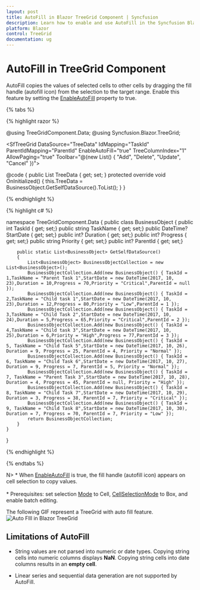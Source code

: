 ```yaml
---
layout: post
title: AutoFill in Blazor TreeGrid Component | Syncfusion
description: Learn how to enable and use AutoFill in the Syncfusion Blazor TreeGrid component and much more details.
platform: Blazor
control: TreeGrid
documentation: ug
---
```


# AutoFill in TreeGrid Component

AutoFill copies the values of selected cells to other cells by dragging the fill handle (autofill icon) from the selection to the target range. Enable this feature by setting the [EnableAutoFill](https://help.syncfusion.com/cr/blazor/Syncfusion.Blazor.TreeGrid.SfTreeGrid-1.html#Syncfusion_Blazor_TreeGrid_SfTreeGrid_1_EnableAutoFill) property to true.

{% tabs %}

{% highlight razor %}

@using TreeGridComponent.Data;
@using Syncfusion.Blazor.TreeGrid;

<SfTreeGrid DataSource="TreeData" IdMapping="TaskId" ParentIdMapping="ParentId" EnableAutoFill="true" TreeColumnIndex="1" AllowPaging="true" 
Toolbar="@(new List<string>() { "Add", "Delete", "Update", "Cancel" })">
    <TreeGridPageSettings PageSize="2"></TreeGridPageSettings>
    <TreeGridSelectionSettings Type="Syncfusion.Blazor.Grids.SelectionType.Multiple"
    Mode="Syncfusion.Blazor.Grids.SelectionMode.Cell" 
    CellSelectionMode="Syncfusion.Blazor.Grids.CellSelectionMode.Box">
    </TreeGridSelectionSettings>
    <TreeGridEditSettings AllowAdding="true" AllowEditing="true" 
    AllowDeleting="true" Mode="Syncfusion.Blazor.TreeGrid.EditMode.Batch">
    </TreeGridEditSettings>
    <TreeGridColumns>
        <TreeGridColumn Field="TaskId" HeaderText="Task ID" Width="60"
        IsPrimaryKey="true" TextAlign="Syncfusion.Blazor.Grids.TextAlign.Right">
        </TreeGridColumn>
        <TreeGridColumn Field="TaskName" HeaderText="Task Name" Width="155">
        </TreeGridColumn>
        <TreeGridColumn Field="StartDate" HeaderText="Start Date" Format="d" Type=Syncfusion.Blazor.Grids.ColumnType.Date Width="85" 
        TextAlign="Syncfusion.Blazor.Grids.TextAlign.Right" 
        EditType=Syncfusion.Blazor.Grids.EditType.DatePickerEdit>
        </TreeGridColumn>
        <TreeGridColumn Field="Duration" HeaderText="Duration" Width="70" TextAlign="Syncfusion.Blazor.Grids.TextAlign.Right">
        </TreeGridColumn>
        <TreeGridColumn Field="Progress" HeaderText="Progress" Width="70" TextAlign="Syncfusion.Blazor.Grids.TextAlign.Right">
        </TreeGridColumn>
        <TreeGridColumn Field="Priority" HeaderText="Priority" Width="70" TextAlign="Syncfusion.Blazor.Grids.TextAlign.Right">
        </TreeGridColumn>
    </TreeGridColumns>
</SfTreeGrid>

@code {
    public List<BusinessObject> TreeData { get; set; }
    protected override void OnInitialized()
    {
        this.TreeData = BusinessObject.GetSelfDataSource().ToList();
    }
}

{% endhighlight %}

{% highlight c# %}

namespace TreeGridComponent.Data {
        public class BusinessObject
        {
            public int TaskId { get; set;}
            public string TaskName { get; set;}
            public DateTime? StartDate { get; set;}
            public int? Duration { get; set;}
            public int? Progress { get; set;}
            public string Priority { get; set;}
            public int? ParentId { get; set;}

        public static List<BusinessObject> GetSelfDataSource()
        {
            List<BusinessObject> BusinessObjectCollection = new List<BusinessObject>();
            BusinessObjectCollection.Add(new BusinessObject() { TaskId = 1,TaskName = "Parent Task 1",StartDate = new DateTime(2017, 10, 23),Duration = 10,Progress = 70,Priority = "Critical",ParentId = null });
            BusinessObjectCollection.Add(new BusinessObject() { TaskId = 2,TaskName = "Child task 1",StartDate = new DateTime(2017, 10, 23),Duration = 12,Progress = 80,Priority = "Low",ParentId = 1 });
            BusinessObjectCollection.Add(new BusinessObject() { TaskId = 3,TaskName = "Child Task 2",StartDate = new DateTime(2017, 10, 24),Duration = 5,Progress = 65,Priority = "Critical",ParentId = 2 });
            BusinessObjectCollection.Add(new BusinessObject() { TaskId = 4,TaskName = "Child task 3",StartDate = new DateTime(2017, 10, 25),Duration = 6,Priority = "High",Progress = 77,ParentId = 3 });
            BusinessObjectCollection.Add(new BusinessObject() { TaskId = 5, TaskName = "Child Task 5",StartDate = new DateTime(2017, 10, 26), Duration = 9, Progress = 25, ParentId = 4, Priority = "Normal" });
            BusinessObjectCollection.Add(new BusinessObject() { TaskId = 6, TaskName = "Child Task 6",StartDate = new DateTime(2017, 10, 27), Duration = 9, Progress = 7, ParentId = 5, Priority = "Normal" });
            BusinessObjectCollection.Add(new BusinessObject() { TaskId = 7, TaskName = "Parent Task 3",StartDate = new DateTime(2017, 10, 28), Duration = 4, Progress = 45, ParentId = null, Priority = "High" });
            BusinessObjectCollection.Add(new BusinessObject() { TaskId = 8, TaskName = "Child Task 7",StartDate = new DateTime(2017, 10, 29), Duration = 3, Progress = 38, ParentId = 7, Priority = "Critical" });
            BusinessObjectCollection.Add(new BusinessObject() { TaskId = 9, TaskName = "Child Task 8",StartDate = new DateTime(2017, 10, 30), Duration = 7, Progress = 70, ParentId = 7, Priority = "Low" });
            return BusinessObjectCollection;
        }
    }

}

{% endhighlight %}

{% endtabs %}

N> * When [EnableAutoFill](https://help.syncfusion.com/cr/blazor/Syncfusion.Blazor.TreeGrid.SfTreeGrid-1.html#Syncfusion_Blazor_TreeGrid_SfTreeGrid_1_EnableAutoFill) is true, the fill handle (autofill icon) appears on cell selection to copy values.  
<br/> * Prerequisites: set selection [Mode](https://help.syncfusion.com/cr/blazor/Syncfusion.Blazor.TreeGrid.TreeGridSelectionSettings.html#Syncfusion_Blazor_TreeGrid_TreeGridSelectionSettings_Mode) to Cell, [CellSelectionMode](https://help.syncfusion.com/cr/blazor/Syncfusion.Blazor.TreeGrid.TreeGridSelectionSettings.html#Syncfusion_Blazor_TreeGrid_TreeGridSelectionSettings_CellSelectionMode) to Box, and enable batch editing.

The following GIF represent a TreeGrid with auto fill feature.
![Auto FIll in Blazor TreeGrid](../images/blazor-treegrid-auto-fill.gif)


## Limitations of AutoFill

* String values are not parsed into numeric or date types. Copying string cells into numeric columns displays **NaN**. Copying string cells into date columns results in an **empty cell**.  

* Linear series and sequential data generation are not supported by AutoFill.

